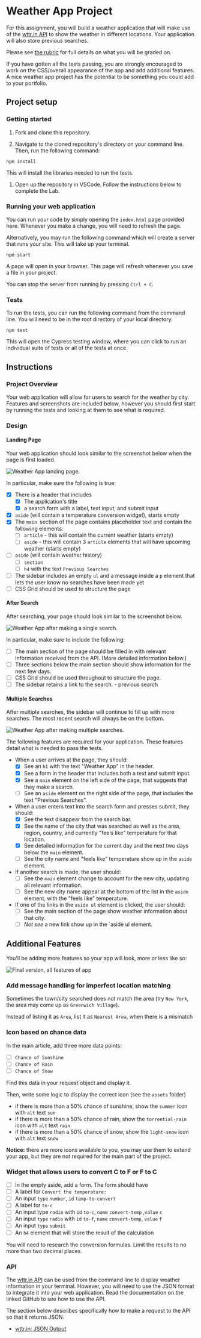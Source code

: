 # Weather App Project

For this assignment, you will build a weather application that will make use of the [wttr.in API](https://github.com/chubin/wttr.in) to show the weather in different locations. Your application will also store previous searches.

Please see [the rubric](./rubric.md) for full details on what you will be graded on.

If you have gotten all the tests passing, you are strongly encouraged to work on the CSS/overall appearance of the app and add additional features. A nice weather app project has the potential to be something you could add to your portfolio.

## Project setup

### Getting started

1. Fork and clone this repository.

1. Navigate to the cloned repository's directory on your command line. Then, run the following command:

```
npm install
```

This will install the libraries needed to run the tests.

1. Open up the repository in VSCode. Follow the instructions below to complete the Lab.

### Running your web application

You can run your code by simply opening the `index.html` page provided here. Whenever you make a change, you will need to refresh the page.

Alternatively, you may run the following command which will create a server that runs your site. This will take up your terminal.

```
npm start
```

A page will open in your browser. This page will refresh whenever you save a file in your project.

You can stop the server from running by pressing `Ctrl + C`.

### Tests

To run the tests, you can run the following command from the command line. You will need to be in the root directory of your local directory.

```
npm test
```

This will open the Cypress testing window, where you can click to run an individual suite of tests or all of the tests at once.

## Instructions

### Project Overview

Your web application will allow for users to search for the weather by city. Features and screenshots are included below, however you should first start by running the tests and looking at them to see what is required.

### Design

#### Landing Page

Your web application should look similar to the screenshot below when the page is first loaded.

![Weather App landing page.](./assets/landing.png)

In particular, make sure the following is true:

- [x] There is a header that includes
  - [x] The application's title
  - [x] a search form with a label, text input, and submit input
- [x] `aside` (will contain a temperature conversion widget), starts empty
- [x] The `main `section of the page contains placeholder text and contain the following elements:
  - [ ] `article` - this will contain the current weather (starts empty)
  - [ ] `aside` - this will contain 3 `article` elements that will have upcoming weather (starts empty)
- [ ] `aside` (will contain weather history)
  - [ ] `section`
  - [ ] `h4` with the text `Previous Searches`
- [ ] The sidebar includes an empty `ul` and a message inside a `p` element that lets the user know no searches have been made yet
- [ ] CSS Grid should be used to structure the page

#### After Search

After searching, your page should look similar to the screenshot below.

![Weather App after making a single search.](./assets/single-search.png)

In particular, make sure to include the following:

- [ ] The main section of the page should be filled in with relevant information received from the API. (More detailed information below.)
- [ ] Three sections below the main section should show information for the next few days.
- [ ] CSS Grid should be used throughout to structure the page.
- [ ] The sidebar retains a link to the search. - previous search

#### Multiple Searches

After multiple searches, the sidebar will continue to fill up with more searches. The most recent search will always be on the bottom.

![Weather App after making multiple searches.](./assets/multiple-searches.png)

The following features are required for your application. These features detail what is needed to pass the tests.

- When a user arrives at the page, they should:
  - [x] See an `h1` with the text "Weather App" in the header.
  - [x] See a form in the header that includes both a text and submit input.
  - [x] See a `main` element on the left side of the page, that suggests that they make a search.
  - [ ] See an `aside` element on the right side of the page, that includes the text "Previous Searches".
- When a user enters text into the search form and presses submit, they should:
  - [x] See the text disappear from the search bar.
  - [x] See the name of the city that was searched as well as the area, region, country, and currently "feels like" temperature for that location.
  - [x] See detailed information for the current day and the next two days below the `main` element.
  - [ ] See the city name and "feels like" temperature show up in the `aside` element.
- If another search is made, the user should:
  - [ ] See the `main` element change to account for the new city, updating all relevant information.
  - [ ] See the new city name appear at the bottom of the list in the `aside` element, with the "feels like" temperature.
- If one of the links in the `aside ul` element is clicked, the user should:
  - [ ] See the main section of the page show weather information about that city.
  - [ ] _Not see_ a new link show up in the `aside ul element.

## Additional Features

You'll be adding more features so your app will look, more or less like so:

![Final version, all features of app](./assets/all-features.png)

### Add message handling for imperfect location matching

Sometimes the town/city searched does not match the area (try `New York`, the area may come up as `Greenwich Village`).

Instead of listing it as `Area`, list it as `Nearest Area`, when there is a mismatch

### Icon based on chance data

In the main article, add three more data points:

- [ ] `Chance of Sunshine`
- [ ] `Chance of Rain`
- [ ] `Chance of Snow`

Find this data in your request object and display it.

Then, write some logic to display the correct icon (see the `assets` folder)

- if there is more than a 50% chance of sunshine, show the `summer` icon with `alt` text `sun`
- if there is more than a 50% chance of rain, show the `torrential-rain` icon with `alt` text `rain`
- if there is more than a 50% chance of snow, show the `light-snow` icon with `alt` text `snow`

**Notice:** there are more icons available to you, you may use them to extend your app, but they are not required for the main part of the project.

### Widget that allows users to convert C to F or F to C

- [ ] In the empty aside, add a form. The form should have
- [ ] A label for `Convert the temperature:`
- [ ] An input `type` `number`, `id` `temp-to-convert`
- [ ] A label for `to-c`
- [ ] An input type `radio` with `id` `to-c`, `name` `convert-temp` ,`value` `c`
- [ ] An input `type` `radio` with `id` `to-f`, `name` `convert-temp`, `value` `f`
- [ ] An input `type` `submit`
- [ ] An `h4` element that will store the result of the calculation

You will need to research the conversion formulas. Limit the results to no more than two decimal places.

### API

The [wttr.in API](https://github.com/chubin/wttr.in) can be used from the command line to display weather information in your terminal. However, you will need to use the JSON format to integrate it into your web application. Read the documentation on the linked GitHub to see how to use the API.

The section below describes specifically how to make a request to the API so that it returns JSON.

- [wttr.in: JSON Output](https://github.com/chubin/wttr.in#json-output)
